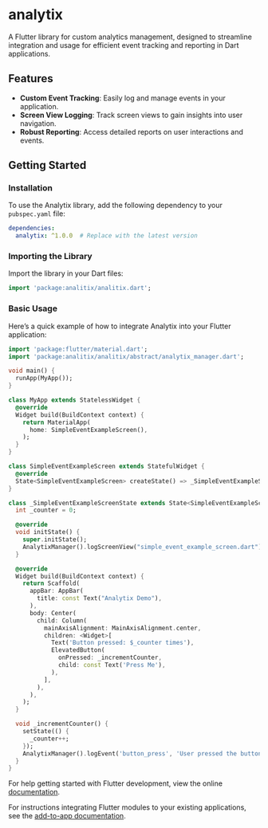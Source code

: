 # analytix

A Flutter library for custom analytics management, designed to streamline integration and usage for efficient event tracking and reporting in Dart applications.

## Features

- **Custom Event Tracking**: Easily log and manage events in your application.
- **Screen View Logging**: Track screen views to gain insights into user navigation.
- **Robust Reporting**: Access detailed reports on user interactions and events.

## Getting Started

### Installation

To use the Analytix library, add the following dependency to your `pubspec.yaml` file:

```yaml
dependencies:
  analytix: ^1.0.0  # Replace with the latest version
```

### Importing the Library
Import the library in your Dart files:

```dart
import 'package:analitix/analitix.dart';
```

### Basic Usage
Here’s a quick example of how to integrate Analytix into your Flutter application:

```dart
import 'package:flutter/material.dart';
import 'package:analitix/analitix/abstract/analytix_manager.dart';

void main() {
  runApp(MyApp());
}

class MyApp extends StatelessWidget {
  @override
  Widget build(BuildContext context) {
    return MaterialApp(
      home: SimpleEventExampleScreen(),
    );
  }
}

class SimpleEventExampleScreen extends StatefulWidget {
  @override
  State<SimpleEventExampleScreen> createState() => _SimpleEventExampleScreenState();
}

class _SimpleEventExampleScreenState extends State<SimpleEventExampleScreen> {
  int _counter = 0;

  @override
  void initState() {
    super.initState();
    AnalytixManager().logScreenView("simple_event_example_screen.dart");
  }

  @override
  Widget build(BuildContext context) {
    return Scaffold(
      appBar: AppBar(
        title: const Text("Analytix Demo"),
      ),
      body: Center(
        child: Column(
          mainAxisAlignment: MainAxisAlignment.center,
          children: <Widget>[
            Text('Button pressed: $_counter times'),
            ElevatedButton(
              onPressed: _incrementCounter,
              child: const Text('Press Me'),
            ),
          ],
        ),
      ),
    );
  }

  void _incrementCounter() {
    setState(() {
      _counter++;
    });
    AnalytixManager().logEvent('button_press', 'User pressed the button', params: {'counter': _counter});
  }
}
```

For help getting started with Flutter development, view the online
[documentation](https://flutter.dev/).

For instructions integrating Flutter modules to your existing applications,
see the [add-to-app documentation](https://flutter.dev/docs/development/add-to-app).
